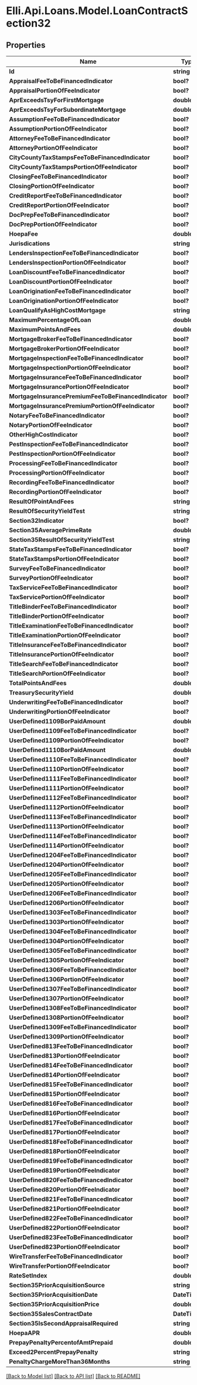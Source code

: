 # Elli.Api.Loans.Model.LoanContractSection32
## Properties

Name | Type | Description | Notes
------------ | ------------- | ------------- | -------------
**Id** | **string** |  | [optional] 
**AppraisalFeeToBeFinancedIndicator** | **bool?** |  | [optional] 
**AppraisalPortionOfFeeIndicator** | **bool?** |  | [optional] 
**AprExceedsTsyForFirstMortgage** | **double?** |  | [optional] 
**AprExceedsTsyForSubordinateMortgage** | **double?** |  | [optional] 
**AssumptionFeeToBeFinancedIndicator** | **bool?** |  | [optional] 
**AssumptionPortionOfFeeIndicator** | **bool?** |  | [optional] 
**AttorneyFeeToBeFinancedIndicator** | **bool?** |  | [optional] 
**AttorneyPortionOfFeeIndicator** | **bool?** |  | [optional] 
**CityCountyTaxStampsFeeToBeFinancedIndicator** | **bool?** |  | [optional] 
**CityCountyTaxStampsPortionOfFeeIndicator** | **bool?** |  | [optional] 
**ClosingFeeToBeFinancedIndicator** | **bool?** |  | [optional] 
**ClosingPortionOfFeeIndicator** | **bool?** |  | [optional] 
**CreditReportFeeToBeFinancedIndicator** | **bool?** |  | [optional] 
**CreditReportPortionOfFeeIndicator** | **bool?** |  | [optional] 
**DocPrepFeeToBeFinancedIndicator** | **bool?** |  | [optional] 
**DocPrepPortionOfFeeIndicator** | **bool?** |  | [optional] 
**HoepaFee** | **double?** |  | [optional] 
**Jurisdications** | **string** |  | [optional] 
**LendersInspectionFeeToBeFinancedIndicator** | **bool?** |  | [optional] 
**LendersInspectionPortionOfFeeIndicator** | **bool?** |  | [optional] 
**LoanDiscountFeeToBeFinancedIndicator** | **bool?** |  | [optional] 
**LoanDiscountPortionOfFeeIndicator** | **bool?** |  | [optional] 
**LoanOriginationFeeToBeFinancedIndicator** | **bool?** |  | [optional] 
**LoanOriginationPortionOfFeeIndicator** | **bool?** |  | [optional] 
**LoanQualifyAsHighCostMortgage** | **string** |  | [optional] 
**MaximumPercentageOfLoan** | **double?** |  | [optional] 
**MaximumPointsAndFees** | **double?** |  | [optional] 
**MortgageBrokerFeeToBeFinancedIndicator** | **bool?** |  | [optional] 
**MortgageBrokerPortionOfFeeIndicator** | **bool?** |  | [optional] 
**MortgageInspectionFeeToBeFinancedIndicator** | **bool?** |  | [optional] 
**MortgageInspectionPortionOfFeeIndicator** | **bool?** |  | [optional] 
**MortgageInsuranceFeeToBeFinancedIndicator** | **bool?** |  | [optional] 
**MortgageInsurancePortionOfFeeIndicator** | **bool?** |  | [optional] 
**MortgageInsurancePremiumFeeToBeFinancedIndicator** | **bool?** |  | [optional] 
**MortgageInsurancePremiumPortionOfFeeIndicator** | **bool?** |  | [optional] 
**NotaryFeeToBeFinancedIndicator** | **bool?** |  | [optional] 
**NotaryPortionOfFeeIndicator** | **bool?** |  | [optional] 
**OtherHighCostIndicator** | **bool?** |  | [optional] 
**PestInspectionFeeToBeFinancedIndicator** | **bool?** |  | [optional] 
**PestInspectionPortionOfFeeIndicator** | **bool?** |  | [optional] 
**ProcessingFeeToBeFinancedIndicator** | **bool?** |  | [optional] 
**ProcessingPortionOfFeeIndicator** | **bool?** |  | [optional] 
**RecordingFeeToBeFinancedIndicator** | **bool?** |  | [optional] 
**RecordingPortionOfFeeIndicator** | **bool?** |  | [optional] 
**ResultOfPointAndFees** | **string** |  | [optional] 
**ResultOfSecurityYieldTest** | **string** |  | [optional] 
**Section32Indicator** | **bool?** |  | [optional] 
**Section35AveragePrimeRate** | **double?** |  | [optional] 
**Section35ResultOfSecurityYieldTest** | **string** |  | [optional] 
**StateTaxStampsFeeToBeFinancedIndicator** | **bool?** |  | [optional] 
**StateTaxStampsPortionOfFeeIndicator** | **bool?** |  | [optional] 
**SurveyFeeToBeFinancedIndicator** | **bool?** |  | [optional] 
**SurveyPortionOfFeeIndicator** | **bool?** |  | [optional] 
**TaxServiceFeeToBeFinancedIndicator** | **bool?** |  | [optional] 
**TaxServicePortionOfFeeIndicator** | **bool?** |  | [optional] 
**TitleBinderFeeToBeFinancedIndicator** | **bool?** |  | [optional] 
**TitleBinderPortionOfFeeIndicator** | **bool?** |  | [optional] 
**TitleExaminationFeeToBeFinancedIndicator** | **bool?** |  | [optional] 
**TitleExaminationPortionOfFeeIndicator** | **bool?** |  | [optional] 
**TitleInsuranceFeeToBeFinancedIndicator** | **bool?** |  | [optional] 
**TitleInsurancePortionOfFeeIndicator** | **bool?** |  | [optional] 
**TitleSearchFeeToBeFinancedIndicator** | **bool?** |  | [optional] 
**TitleSearchPortionOfFeeIndicator** | **bool?** |  | [optional] 
**TotalPointsAndFees** | **double?** |  | [optional] 
**TreasurySecurityYield** | **double?** |  | [optional] 
**UnderwritingFeeToBeFinancedIndicator** | **bool?** |  | [optional] 
**UnderwritingPortionOfFeeIndicator** | **bool?** |  | [optional] 
**UserDefined1109BorPaidAmount** | **double?** |  | [optional] 
**UserDefined1109FeeToBeFinancedIndicator** | **bool?** |  | [optional] 
**UserDefined1109PortionOfFeeIndicator** | **bool?** |  | [optional] 
**UserDefined1110BorPaidAmount** | **double?** |  | [optional] 
**UserDefined1110FeeToBeFinancedIndicator** | **bool?** |  | [optional] 
**UserDefined1110PortionOfFeeIndicator** | **bool?** |  | [optional] 
**UserDefined1111FeeToBeFinancedIndicator** | **bool?** |  | [optional] 
**UserDefined1111PortionOfFeeIndicator** | **bool?** |  | [optional] 
**UserDefined1112FeeToBeFinancedIndicator** | **bool?** |  | [optional] 
**UserDefined1112PortionOfFeeIndicator** | **bool?** |  | [optional] 
**UserDefined1113FeeToBeFinancedIndicator** | **bool?** |  | [optional] 
**UserDefined1113PortionOfFeeIndicator** | **bool?** |  | [optional] 
**UserDefined1114FeeToBeFinancedIndicator** | **bool?** |  | [optional] 
**UserDefined1114PortionOfFeeIndicator** | **bool?** |  | [optional] 
**UserDefined1204FeeToBeFinancedIndicator** | **bool?** |  | [optional] 
**UserDefined1204PortionOfFeeIndicator** | **bool?** |  | [optional] 
**UserDefined1205FeeToBeFinancedIndicator** | **bool?** |  | [optional] 
**UserDefined1205PortionOfFeeIndicator** | **bool?** |  | [optional] 
**UserDefined1206FeeToBeFinancedIndicator** | **bool?** |  | [optional] 
**UserDefined1206PortionOfFeeIndicator** | **bool?** |  | [optional] 
**UserDefined1303FeeToBeFinancedIndicator** | **bool?** |  | [optional] 
**UserDefined1303PortionOfFeeIndicator** | **bool?** |  | [optional] 
**UserDefined1304FeeToBeFinancedIndicator** | **bool?** |  | [optional] 
**UserDefined1304PortionOfFeeIndicator** | **bool?** |  | [optional] 
**UserDefined1305FeeToBeFinancedIndicator** | **bool?** |  | [optional] 
**UserDefined1305PortionOfFeeIndicator** | **bool?** |  | [optional] 
**UserDefined1306FeeToBeFinancedIndicator** | **bool?** |  | [optional] 
**UserDefined1306PortionOfFeeIndicator** | **bool?** |  | [optional] 
**UserDefined1307FeeToBeFinancedIndicator** | **bool?** |  | [optional] 
**UserDefined1307PortionOfFeeIndicator** | **bool?** |  | [optional] 
**UserDefined1308FeeToBeFinancedIndicator** | **bool?** |  | [optional] 
**UserDefined1308PortionOfFeeIndicator** | **bool?** |  | [optional] 
**UserDefined1309FeeToBeFinancedIndicator** | **bool?** |  | [optional] 
**UserDefined1309PortionOfFeeIndicator** | **bool?** |  | [optional] 
**UserDefined813FeeToBeFinancedIndicator** | **bool?** |  | [optional] 
**UserDefined813PortionOfFeeIndicator** | **bool?** |  | [optional] 
**UserDefined814FeeToBeFinancedIndicator** | **bool?** |  | [optional] 
**UserDefined814PortionOfFeeIndicator** | **bool?** |  | [optional] 
**UserDefined815FeeToBeFinancedIndicator** | **bool?** |  | [optional] 
**UserDefined815PortionOfFeeIndicator** | **bool?** |  | [optional] 
**UserDefined816FeeToBeFinancedIndicator** | **bool?** |  | [optional] 
**UserDefined816PortionOfFeeIndicator** | **bool?** |  | [optional] 
**UserDefined817FeeToBeFinancedIndicator** | **bool?** |  | [optional] 
**UserDefined817PortionOfFeeIndicator** | **bool?** |  | [optional] 
**UserDefined818FeeToBeFinancedIndicator** | **bool?** |  | [optional] 
**UserDefined818PortionOfFeeIndicator** | **bool?** |  | [optional] 
**UserDefined819FeeToBeFinancedIndicator** | **bool?** |  | [optional] 
**UserDefined819PortionOfFeeIndicator** | **bool?** |  | [optional] 
**UserDefined820FeeToBeFinancedIndicator** | **bool?** |  | [optional] 
**UserDefined820PortionOfFeeIndicator** | **bool?** |  | [optional] 
**UserDefined821FeeToBeFinancedIndicator** | **bool?** |  | [optional] 
**UserDefined821PortionOfFeeIndicator** | **bool?** |  | [optional] 
**UserDefined822FeeToBeFinancedIndicator** | **bool?** |  | [optional] 
**UserDefined822PortionOfFeeIndicator** | **bool?** |  | [optional] 
**UserDefined823FeeToBeFinancedIndicator** | **bool?** |  | [optional] 
**UserDefined823PortionOfFeeIndicator** | **bool?** |  | [optional] 
**WireTransferFeeToBeFinancedIndicator** | **bool?** |  | [optional] 
**WireTransferPortionOfFeeIndicator** | **bool?** |  | [optional] 
**RateSetIndex** | **double?** |  | [optional] 
**Section35PriorAcquisitionSource** | **string** |  | [optional] 
**Section35PriorAcquisitionDate** | **DateTime?** |  | [optional] 
**Section35PriorAcquisitionPrice** | **double?** |  | [optional] 
**Section35SalesContractDate** | **DateTime?** |  | [optional] 
**Section35IsSecondAppraisalRequired** | **string** |  | [optional] 
**HoepaAPR** | **double?** |  | [optional] 
**PrepayPenaltyPercentofAmtPrepaid** | **double?** |  | [optional] 
**Exceed2PercentPrepayPenalty** | **string** |  | [optional] 
**PenaltyChargeMoreThan36Months** | **string** |  | [optional] 

[[Back to Model list]](../README.md#documentation-for-models) [[Back to API list]](../README.md#documentation-for-api-endpoints) [[Back to README]](../README.md)

